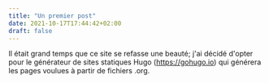 ```yaml
---
title: "Un premier post"
date: 2021-10-17T17:44:42+02:00
draft: false
---
```

Il était grand temps que ce site se refasse une beauté; j'ai décidé d'opter pour le générateur de sites statiques Hugo (https://gohugo.io) qui générera les pages voulues à partir de fichiers .org.
